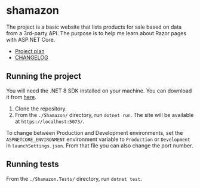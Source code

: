 # shamazon
The project is a basic website that lists products for sale based on data from a 3rd-party API. The purpose is to help me learn about Razor pages with ASP.NET Core.

- [Project plan](ProjectPlan.md)
- [CHANGELOG](CHANGELOG.md)

## Running the project
You will need the .NET 8 SDK installed on your machine. You can download it from [here](https://dotnet.microsoft.com/download/dotnet/8.0).

1. Clone the repository.
2. From the `./Shamazon/` directory, run `dotnet run`. The site will be available at `https://localhost:5073/`.

To change between Production and Development environments, set the `ASPNETCORE_ENVIRONMENT` environment variable to `Production` or `Development` in `launchSettings.json`. From that file you can also change the port number.

## Running tests

From the `./Shamazon.Tests/` directory, run `dotnet test`.